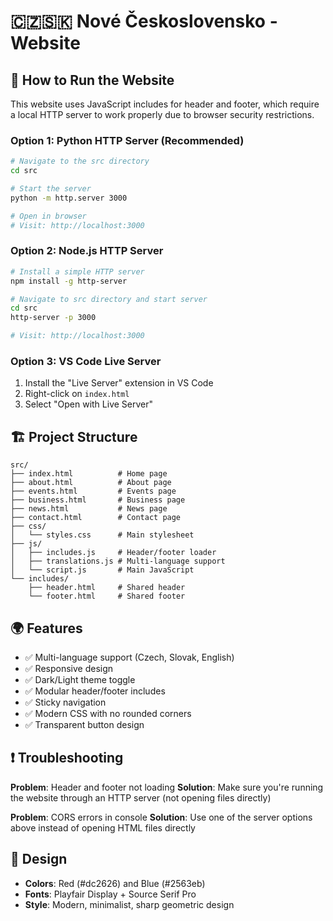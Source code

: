 # 🇨🇿🇸🇰 Nové Československo - Website

## 🚀 How to Run the Website

This website uses JavaScript includes for header and footer, which require a local HTTP server to work properly due to browser security restrictions.

### Option 1: Python HTTP Server (Recommended)
```bash
# Navigate to the src directory
cd src

# Start the server
python -m http.server 3000

# Open in browser
# Visit: http://localhost:3000
```

### Option 2: Node.js HTTP Server
```bash
# Install a simple HTTP server
npm install -g http-server

# Navigate to src directory and start server
cd src
http-server -p 3000

# Visit: http://localhost:3000
```

### Option 3: VS Code Live Server
1. Install the "Live Server" extension in VS Code
2. Right-click on `index.html` 
3. Select "Open with Live Server"

## 🏗️ Project Structure

```
src/
├── index.html          # Home page
├── about.html          # About page
├── events.html         # Events page
├── business.html       # Business page
├── news.html           # News page
├── contact.html        # Contact page
├── css/
│   └── styles.css      # Main stylesheet
├── js/
│   ├── includes.js     # Header/footer loader
│   ├── translations.js # Multi-language support
│   └── script.js       # Main JavaScript
└── includes/
    ├── header.html     # Shared header
    └── footer.html     # Shared footer
```

## 🌍 Features

- ✅ Multi-language support (Czech, Slovak, English)
- ✅ Responsive design
- ✅ Dark/Light theme toggle
- ✅ Modular header/footer includes
- ✅ Sticky navigation
- ✅ Modern CSS with no rounded corners
- ✅ Transparent button design

## ❗ Troubleshooting

**Problem**: Header and footer not loading
**Solution**: Make sure you're running the website through an HTTP server (not opening files directly)

**Problem**: CORS errors in console
**Solution**: Use one of the server options above instead of opening HTML files directly

## 🎨 Design

- **Colors**: Red (#dc2626) and Blue (#2563eb)
- **Fonts**: Playfair Display + Source Serif Pro
- **Style**: Modern, minimalist, sharp geometric design
